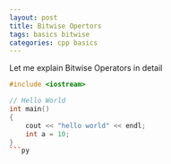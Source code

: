 ```yaml
---
layout: post
title: Bitwise Opertors
tags: basics bitwise
categories: cpp basics
---
```

Let me explain Bitwise Operators in detail

```cpp
#include <iostream>

// Hello World
int main()
{
    cout << "hello world" << endl;
    int a = 10;
}
```py
